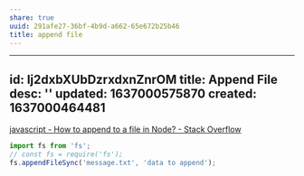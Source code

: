 ```yaml
---
share: true
uuid: 291afe27-36bf-4b9d-a662-65e672b25b46
title: append file
---
```

---
id: Ij2dxbXUbDzrxdxnZnrOM
title: Append File
desc: ''
updated: 1637000575870
created: 1637000464481
---

[javascript - How to append to a file in Node? - Stack Overflow](https://stackoverflow.com/questions/3459476/how-to-append-to-a-file-in-node)

``` javascript
import fs from 'fs';
// const fs = require('fs');
fs.appendFileSync('message.txt', 'data to append');
```